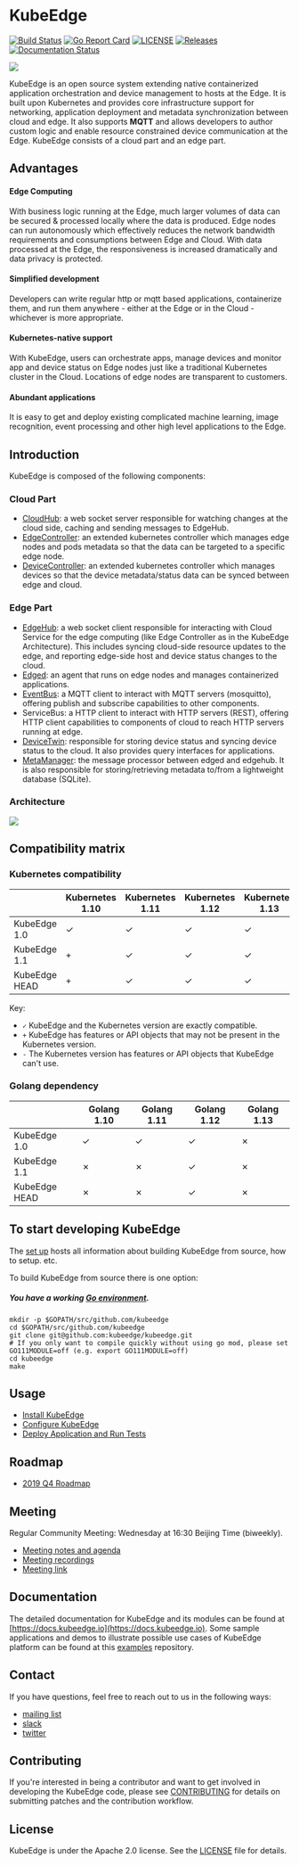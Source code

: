 # KubeEdge
[![Build Status](https://travis-ci.org/kubeedge/kubeedge.svg?branch=master)](https://travis-ci.org/kubeedge/kubeedge)
[![Go Report Card](https://goreportcard.com/badge/github.com/kubeedge/kubeedge)](https://goreportcard.com/report/github.com/kubeedge/kubeedge)
[![LICENSE](https://img.shields.io/github/license/kubeedge/kubeedge.svg?style=flat-square)](https://github.com/kubeedge/kubeedge/blob/master/LICENSE)
[![Releases](https://img.shields.io/github/release/kubeedge/kubeedge/all.svg?style=flat-square)](https://github.com/kubeedge/kubeedge/releases)
[![Documentation Status](https://readthedocs.org/projects/kubeedge/badge/?version=latest)](https://kubeedge.readthedocs.io/en/latest/?badge=latest)


<img src="./docs/images/KubeEdge_logo.png">

KubeEdge is an open source system extending native containerized application orchestration and device management to hosts at the Edge. It is built upon Kubernetes and provides core infrastructure support for networking, application deployment and metadata synchronization between cloud and edge. It also supports **MQTT** and allows developers to author custom logic and enable resource constrained device communication at the Edge. KubeEdge consists of a cloud part and an edge part.

## Advantages

#### Edge Computing

With business logic running at the Edge, much larger volumes of data can be secured & processed locally where the data is produced. Edge nodes can run autonomously which effectively reduces the network bandwidth requirements and consumptions between Edge and Cloud. With data processed at the Edge, the responsiveness is increased dramatically and data privacy is protected.

#### Simplified development

Developers can write regular http or mqtt based applications, containerize them, and run them anywhere - either at the Edge or in the Cloud - whichever is more appropriate.

#### Kubernetes-native support

With KubeEdge, users can orchestrate apps, manage devices and monitor app and device status on Edge nodes just like a traditional Kubernetes cluster in the Cloud. Locations of edge nodes are transparent to customers.

#### Abundant applications

It is easy to get and deploy existing complicated machine learning, image recognition, event processing and other high level applications to the Edge.

## Introduction

KubeEdge is composed of the following components:

### Cloud Part
- [CloudHub](https://github.com/kubeedge/kubeedge/blob/master/docs/modules/cloud/cloudhub.md): a web socket server responsible for watching changes at the cloud side, caching and sending messages to EdgeHub.
- [EdgeController](https://github.com/kubeedge/kubeedge/blob/master/docs/modules/cloud/controller.md): an extended kubernetes controller which manages edge nodes and pods metadata so that the data can be targeted to a specific edge node.
- [DeviceController](https://github.com/kubeedge/kubeedge/blob/master/docs/modules/cloud/device_controller.md): an extended kubernetes controller which manages devices so that the device metadata/status data can be synced between edge and cloud.


### Edge Part
- [EdgeHub](https://github.com/kubeedge/kubeedge/blob/master/docs/modules/edge/edgehub.md): a web socket client responsible for interacting with Cloud Service for the edge computing (like Edge Controller as in the KubeEdge Architecture). This includes syncing cloud-side resource updates to the edge, and reporting edge-side host and device status changes to the cloud.
- [Edged](https://github.com/kubeedge/kubeedge/blob/master/docs/modules/edge/edged.md): an agent that runs on edge nodes and manages containerized applications.
- [EventBus](https://github.com/kubeedge/kubeedge/blob/master/docs/modules/edge/eventbus.md): a MQTT client to interact with MQTT servers (mosquitto), offering publish and subscribe capabilities to other components.
- ServiceBus: a HTTP client to interact with HTTP servers (REST), offering HTTP client capabilities to components of cloud to reach HTTP servers running at edge.
- [DeviceTwin](https://github.com/kubeedge/kubeedge/blob/master/docs/modules/edge/devicetwin.md): responsible for storing device status and syncing device status to the cloud. It also provides query interfaces for applications.
- [MetaManager](https://github.com/kubeedge/kubeedge/blob/master/docs/modules/edge/metamanager.md): the message processor between edged and edgehub. It is also responsible for storing/retrieving metadata to/from a lightweight database (SQLite). 


### Architecture

<img src="./docs/images/kubeedge_arch.png">

## Compatibility matrix

### Kubernetes compatibility

|                     | Kubernetes 1.10 | Kubernetes 1.11 | Kubernetes 1.12 | Kubernetes 1.13 | Kubernetes 1.14 | Kubernetes 1.15 | Kubernetes 1.16 |
|---------------------|-----------------|-----------------|-----------------|-----------------|-----------------|-----------------| --------------- |
| KubeEdge 1.0        | ✓               | ✓               | ✓              | ✓               | ✓              | ✓               | -               |
| KubeEdge 1.1        | +               | ✓               | ✓               | ✓               | ✓               | ✓              | ✓               |
| KubeEdge HEAD       | +               | ✓               | ✓               | ✓               | ✓               | ✓              | ✓               |

Key:
* `✓` KubeEdge and the Kubernetes version are exactly compatible.
* `+` KubeEdge has features or API objects that may not be present in the Kubernetes version.
* `-` The Kubernetes version has features or API objects that KubeEdge can't use.

### Golang dependency

|                     | Golang 1.10    | Golang 1.11     | Golang 1.12     | Golang 1.13     |
|---------------------|----------------|-----------------|-----------------|-----------------|
| KubeEdge 1.0        | ✓              | ✓              | ✓               | ✗               |
| KubeEdge 1.1        | ✗              | ✗               | ✓               | ✗               |
| KubeEdge HEAD       | ✗              | ✗               | ✓               | ✗               |

## To start developing KubeEdge

The [set up] hosts all information about building KubeEdge from source, how to setup. etc.

To build KubeEdge from source there is one option:

##### You have a working [Go environment].

```
mkdir -p $GOPATH/src/github.com/kubeedge
cd $GOPATH/src/github.com/kubeedge
git clone git@github.com:kubeedge/kubeedge.git
# If you only want to compile quickly without using go mod, please set GO111MODULE=off (e.g. export GO111MODULE=off) 
cd kubeedge 
make
```

## Usage
* [Install KubeEdge](./docs/setup/kubeedge_install.md)
* [Configure KubeEdge](./docs/setup/kubeedge_configure.md)
* [Deploy Application and Run Tests](./docs/setup/kubeedge_precheck.md)

## Roadmap

* [2019 Q4 Roadmap](./docs/getting-started/roadmap.md#2019-q4-roadmap)

## Meeting

Regular Community Meeting: Wednesday at 16:30 Beijing Time (biweekly).

- [Meeting notes and agenda](https://docs.google.com/document/d/1Sr5QS_Z04uPfRbA7PrXr3aPwCRpx7EtsyHq7mp6CnHs/edit)
- [Meeting recordings](https://www.youtube.com/playlist?list=PLQtlO1kVWGXkRGkjSrLGEPJODoPb8s5FM)
- [Meeting link](https://zoom.us/j/4167237304)

## Documentation

The detailed documentation for KubeEdge and its modules can be found at [https://docs.kubeedge.io](https://docs.kubeedge.io). 
Some sample applications and demos to illustrate possible use cases of KubeEdge platform can be found at this [examples](https://github.com/kubeedge/examples) repository.

## Contact

<!--
We don't have a troubleshooting guide yet.  When we do, uncomment the following and add the link.
If you need support, start with the [troubleshooting guide], and work your way through the process that we've outlined.

--> 
If you have questions, feel free to reach out to us in the following ways:

- [mailing list](https://groups.google.com/forum/#!forum/kubeedge)
- [slack](https://join.slack.com/t/kubeedge/shared_invite/enQtNjc0MTg2NTg2MTk0LWJmOTBmOGRkZWNhMTVkNGU1ZjkwNDY4MTY4YTAwNDAyMjRkMjdlMjIzYmMxODY1NGZjYzc4MWM5YmIxZjU1ZDI)
- [twitter](https://twitter.com/kubeedge)

## Contributing

If you're interested in being a contributor and want to get involved in
developing the KubeEdge code, please see [CONTRIBUTING](CONTRIBUTING.md) for
details on submitting patches and the contribution workflow.

## License

KubeEdge is under the Apache 2.0 license. See the [LICENSE](LICENSE) file for details.

[set up]: docs/setup/kubeedge_install.md
[Go environment]: https://golang.org/doc/install
